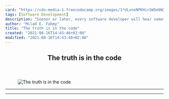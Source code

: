 ```yaml
---
card: "https://cdn-media-1.freecodecamp.org/images/1*ULvnxNPKHirSW5m9W2XBxA.png"
tags: [Software Development]
description: "Sooner or later, every software developer will hear something"
author: "Milad E. Fahmy"
title: "The truth is in the code"
created: "2021-08-16T14:43:46+02:00"
modified: "2021-08-16T14:43:46+02:00"
---
```

<div class="site-wrapper">
<main id="site-main" class="site-main outer">
<div class="inner">
<article class="post-full post tag-software-development tag-programming tag-life-lessons tag-tech tag-technology ">
<header class="post-full-header">
<h1 class="post-full-title">The truth is in the code</h1>
</header>
<figure class="post-full-image">
<picture>
<source media="(max-width: 700px)" sizes="1px" srcset="data:image/gif;base64,R0lGODlhAQABAIAAAAAAAP///yH5BAEAAAAALAAAAAABAAEAAAIBRAA7 1w">
<source media="(min-width: 701px)" sizes="(max-width: 800px) 400px,
(max-width: 1170px) 700px,
1400px" srcset="https://cdn-media-1.freecodecamp.org/images/1*ULvnxNPKHirSW5m9W2XBxA.png 300w,
https://cdn-media-1.freecodecamp.org/images/1*ULvnxNPKHirSW5m9W2XBxA.png 600w,
https://cdn-media-1.freecodecamp.org/images/1*ULvnxNPKHirSW5m9W2XBxA.png 1000w,
https://cdn-media-1.freecodecamp.org/images/1*ULvnxNPKHirSW5m9W2XBxA.png 2000w">
<img onerror="this.style.display='none'" src="https://cdn-media-1.freecodecamp.org/images/1*ULvnxNPKHirSW5m9W2XBxA.png" alt="The truth is in the code">
</picture>
</figure>
<section class="post-full-content">
<div class="post-content">
</div>
<hr>
<hr>
</section>
</article>
</div>
</main>
</div>
<!-- Google Tag Manager (noscript) -->
<!-- End Google Tag Manager (noscript) -->
